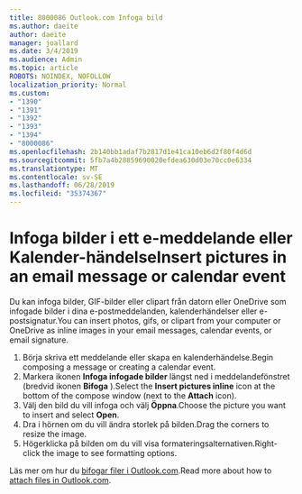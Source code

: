 ```yaml
---
title: 8000086 Outlook.com Infoga bild
ms.author: daeite
author: daeite
manager: joallard
ms.date: 3/4/2019
ms.audience: Admin
ms.topic: article
ROBOTS: NOINDEX, NOFOLLOW
localization_priority: Normal
ms.custom:
- "1390"
- "1391"
- "1392"
- "1393"
- "1394"
- "8000086"
ms.openlocfilehash: 2b140bb1adaf7b2817d1e41ca10eb6d2f80f4d6d
ms.sourcegitcommit: 5fb7a4b28859690020efdea630d03e70cc0e6334
ms.translationtype: MT
ms.contentlocale: sv-SE
ms.lasthandoff: 06/28/2019
ms.locfileid: "35374367"
---
```

# <a name="insert-pictures-in-an-email-message-or-calendar-event"></a><span data-ttu-id="579f0-102">Infoga bilder i ett e-meddelande eller Kalender-händelse</span><span class="sxs-lookup"><span data-stu-id="579f0-102">Insert pictures in an email message or calendar event</span></span>

<span data-ttu-id="579f0-103">Du kan infoga bilder, GIF-bilder eller clipart från datorn eller OneDrive som infogade bilder i dina e-postmeddelanden, kalenderhändelser eller e-postsignatur.</span><span class="sxs-lookup"><span data-stu-id="579f0-103">You can insert photos, gifs, or clipart from your computer or OneDrive as inline images in your email messages, calendar events, or email signature.</span></span>

1. <span data-ttu-id="579f0-104">Börja skriva ett meddelande eller skapa en kalenderhändelse.</span><span class="sxs-lookup"><span data-stu-id="579f0-104">Begin composing a message or creating a calendar event.</span></span>
2. <span data-ttu-id="579f0-105">Markera ikonen **Infoga infogade bilder** längst ned i meddelandefönstret (bredvid ikonen **Bifoga** ).</span><span class="sxs-lookup"><span data-stu-id="579f0-105">Select the **Insert pictures inline** icon at the bottom of the compose window (next to the **Attach** icon).</span></span>
3. <span data-ttu-id="579f0-106">Välj den bild du vill infoga och välj **Öppna**.</span><span class="sxs-lookup"><span data-stu-id="579f0-106">Choose the picture you want to insert and select **Open**.</span></span>
4. <span data-ttu-id="579f0-107">Dra i hörnen om du vill ändra storlek på bilden.</span><span class="sxs-lookup"><span data-stu-id="579f0-107">Drag the corners to resize the image.</span></span>
5. <span data-ttu-id="579f0-108">Högerklicka på bilden om du vill visa formateringsalternativen.</span><span class="sxs-lookup"><span data-stu-id="579f0-108">Right-click the image to see formatting options.</span></span>

<span data-ttu-id="579f0-109">Läs mer om hur du [bifogar filer i Outlook.com](https://support.office.com/article/8d7c1ea7-4e5f-44ce-bb6e-c5fcc92ba9ab).</span><span class="sxs-lookup"><span data-stu-id="579f0-109">Read more about how to [attach files in Outlook.com](https://support.office.com/article/8d7c1ea7-4e5f-44ce-bb6e-c5fcc92ba9ab).</span></span>